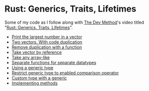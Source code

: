 # Rust: Generics, Traits, Lifetimes

Some of my code as I follow along with [The Dev
Method](https://www.youtube.com/@TheDevMethod)'s video titled "[Rust: Generics,
Traits, Lifetimes](https://www.youtube.com/watch?v=JLfEiJhpTbE)".

- [Print the largest number in a vector](https://github.com/travishorn/dev_method_gtl/blob/ff91103abe76ed569af73b9aee8d38d2281384d8/src/main.rs)
- [Two vectors. With code duplication](https://github.com/travishorn/dev_method_gtl/blob/5c4d4aa73715d93dc5a5c0f5b78d62014462a903/src/main.rs)
- [Remove duplication with a function](https://github.com/travishorn/dev_method_gtl/blob/c22552e119ded6a351831d07a6b1c1eb8938ea3e/src/main.rs)
- [Take vector by reference](https://github.com/travishorn/dev_method_gtl/blob/72f6fbbedc2a5c7b5387c1a11ae6b83381efad06/src/main.rs)
- [Take any array-like](https://github.com/travishorn/dev_method_gtl/blob/a872748aef9897d42554acaa5065fba62ff54f68/src/main.rs)
- [Separate functions for separate datatypes](https://github.com/travishorn/dev_method_gtl/blob/0db920831db6557b240c133db27342ba570d5abb/src/main.rs)
- [Using a generic type](https://github.com/travishorn/dev_method_gtl/blob/371bedc98fc70df08ef24ad87a4ee6c75d036987/src/main.rs)
- [Restrict generic type to enabled comparison operator](https://github.com/travishorn/dev_method_gtl/blob/148062232f7fecd35a2c3f2899f03deeeb357bbd/src/main.rs)
- [Custom type with a generic](https://github.com/travishorn/dev_method_gtl/blob/4c268ac7c32393709a1e22885f8214276a680cb2/src/main.rs)
- [Implementing methods](https://github.com/travishorn/dev_method_gtl/blob/44a1891c2a79271c8a4d3bfe19f214b560b3c7b2/src/main.rs)

